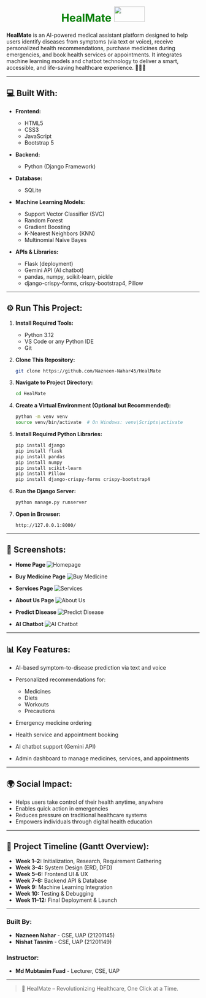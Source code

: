 <h1 align="center" style="color: green;">HealMate <img src="https://media.giphy.com/media/xT9IgzoKnwFNmISR8I/giphy.gif" width="80" height="40" ></h1>

**HealMate** is an AI-powered medical assistant platform designed to help users identify diseases from symptoms (via text or voice), receive personalized health recommendations, purchase medicines during emergencies, and book health services or appointments. It integrates machine learning models and chatbot technology to deliver a smart, accessible, and life-saving healthcare experience. 🏥💊🤖

---

<h2 align="left">💻 Built With:</h2>

* **Frontend:**
  * HTML5
  * CSS3
  * JavaScript
  * Bootstrap 5

* **Backend:**
  * Python (Django Framework)

* **Database:**
  * SQLite

* **Machine Learning Models:**
  * Support Vector Classifier (SVC)
  * Random Forest
  * Gradient Boosting
  * K-Nearest Neighbors (KNN)
  * Multinomial Naïve Bayes

* **APIs & Libraries:**
  * Flask (deployment)
  * Gemini API (AI chatbot)
  * pandas, numpy, scikit-learn, pickle
  * django-crispy-forms, crispy-bootstrap4, Pillow

---

<h2 align="left">⚙️ Run This Project:</h2>

1. **Install Required Tools:**
   * Python 3.12
   * VS Code or any Python IDE
   * Git

2. **Clone This Repository:**
   ```sh
   git clone https://github.com/Nazneen-Nahar45/HealMate


3. **Navigate to Project Directory:**

   ```sh
   cd HealMate
   ```

4. **Create a Virtual Environment (Optional but Recommended):**

   ```sh
   python -m venv venv
   source venv/bin/activate  # On Windows: venv\Scripts\activate
   ```

5. **Install Required Python Libraries:**

   ```sh
   pip install django
   pip install flask
   pip install pandas
   pip install numpy
   pip install scikit-learn
   pip install Pillow
   pip install django-crispy-forms crispy-bootstrap4
   ```

6. **Run the Django Server:**

   ```sh
   python manage.py runserver
   ```

7. **Open in Browser:**

   ```
   http://127.0.0.1:8000/
   ```

---

<h2 align="left">📸 Screenshots:</h2>

* **Home Page**
  ![Homepage](https://github.com/Nazneen-Nahar45/HealMate/assets/homepage.png)

* **Buy Medicine Page**
  ![Buy Medicine](https://github.com/Nazneen-Nahar45/HealMate/assets/buymedicine.png)

* **Services Page**
  ![Services](https://github.com/Nazneen-Nahar45/HealMate/assets/services.png)

* **About Us Page**
  ![About Us](https://github.com/Nazneen-Nahar45/HealMate/assets/aboutus.png)

* **Predict Disease**
  ![Predict Disease](https://github.com/Nazneen-Nahar45/HealMate/assets/predictdisease.png)

* **AI Chatbot**
  ![AI Chatbot](https://github.com/Nazneen-Nahar45/HealMate/assets/chatbot.png)

---

<h2 align="left">📊 Key Features:</h2>

* AI-based symptom-to-disease prediction via text and voice
* Personalized recommendations for:

  * Medicines
  * Diets
  * Workouts
  * Precautions
* Emergency medicine ordering
* Health service and appointment booking
* AI chatbot support (Gemini API)
* Admin dashboard to manage medicines, services, and appointments

---

<h2 align="left">🌍 Social Impact:</h2>

* Helps users take control of their health anytime, anywhere
* Enables quick action in emergencies
* Reduces pressure on traditional healthcare systems
* Empowers individuals through digital health education

---

<h2 align="left">📆 Project Timeline (Gantt Overview):</h2>

* **Week 1–2:** Initialization, Research, Requirement Gathering
* **Week 3–4:** System Design (ERD, DFD)
* **Week 5–6:** Frontend UI & UX
* **Week 7–8:** Backend API & Database
* **Week 9:** Machine Learning Integration
* **Week 10:** Testing & Debugging
* **Week 11–12:** Final Deployment & Launch

---

### Built By:

* **Nazneen Nahar** - CSE, UAP (21201145)
* **Nishat Tasnim** - CSE, UAP (21201149)

### Instructor:

* **Md Mubtasim Fuad** - Lecturer, CSE, UAP

---

> 🚀 HealMate – Revolutionizing Healthcare, One Click at a Time.
